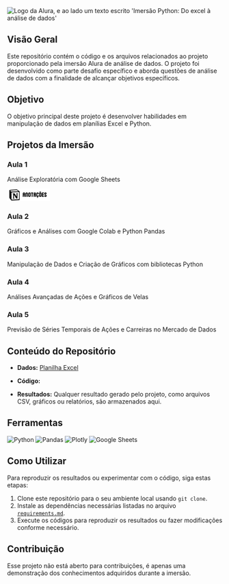 <picture>
 <source media="(prefers-color-scheme: dark)" srcset="https://github.com/Thamine-sumaya/Imers-o-Analise-de-dados-Alura/blob/main/Alura%20Capa%20readme.png?raw=true">
 <source media="(prefers-color-scheme: light)" srcset="https://github.com/Thamine-sumaya/Imers-o-Analise-de-dados-Alura/blob/main/Alura%20Capa%20readme%20light.png?raw=true">
 <img alt="Logo da Alura, e ao lado um texto escrito 'Imersão Python: Do excel à análise de dados' " src="prefers-color-scheme">
</picture>

## Visão Geral

Este repositório contém o código e os arquivos relacionados ao projeto proporcionado pela imersão Alura de análise de dados. O projeto foi desenvolvido como parte desafio específico e aborda questões de análise de dados com a finalidade de alcançar objetivos específicos.

## Objetivo

O objetivo principal deste projeto é desenvolver habilidades em manipulação de dados em planílias Excel e Python.

## Projetos da Imersão
### Aula 1
Análise Exploratória com Google Sheets

<a href="google.com">
   <img src="https://github.com/Thamine-sumaya/Alura-Python-do-Excel-a-Analise-de-dados/blob/main/anota%C3%A7%C3%B5es.png?raw=true" alt="anotações" width="100" >
</a>

### Aula 2
Gráficos e Análises com Google Colab e Python Pandas

### Aula 3
Manipulação de Dados e Criação de Gráficos com bibliotecas Python

### Aula 4
Análises Avançadas de Ações e Gráficos de Velas

### Aula 5
Previsão de Séries Temporais de Ações e Carreiras no Mercado de Dados


## Conteúdo do Repositório

- **Dados:**  [Planilha Excel](https://github.com/Thamine-sumaya/Alura-Python-do-Excel-a-Analise-de-dados/blob/main/C%C3%B3pia%20de%20%5BFa%C3%A7a%20uma%20c%C3%B3pia%20para%20editar%5D%20Imers%C3%A3o%20Python%20-%20Tabela%20de%20a%C3%A7%C3%B5es%20(4).xlsx)

- **Código:**

- **Resultados:** Qualquer resultado gerado pelo projeto, como arquivos CSV, gráficos ou relatórios, são armazenados aqui.

## Ferramentas 
![Python](https://img.shields.io/badge/python-3670A0?style=for-the-badge&logo=python&logoColor=ffdd54)
![Pandas](https://img.shields.io/badge/pandas-%23150458.svg?style=for-the-badge&logo=pandas&logoColor=white)
![Plotly](https://img.shields.io/badge/Plotly-%233F4F75.svg?style=for-the-badge&logo=plotly&logoColor=white)
![Google Sheets](https://img.shields.io/badge/Google%20Sheets-34A853?style=for-the-badge&logo=google-sheets&logoColor=white)


## Como Utilizar

Para reproduzir os resultados ou experimentar com o código, siga estas etapas:

1. Clone este repositório para o seu ambiente local usando `git clone`.
2. Instale as dependências necessárias listadas no arquivo [`requirements.md`]().
3. Execute os códigos para reproduzir os resultados ou fazer modificações conforme necessário.

## Contribuição

Esse projeto não está aberto para contribuições, é apenas uma demonstração dos conhecimentos adquiridos durante a imersão.




